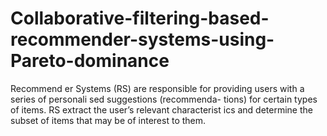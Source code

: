 # Collaborative-filtering-based-recommender-systems-using-Pareto-dominance
Recommend er Systems (RS) are responsible for providing users with a series of personali sed suggestions (recommenda- tions) for certain types of items. RS extract the user’s relevant characterist ics and determine the subset of items that may be of interest to them.
